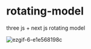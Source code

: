 # rotating-model
three js + next js rotating model

![ezgif-6-e1e568198c](https://github.com/user-attachments/assets/f496f035-2b3c-4c21-a80f-2c3433939ab2)

